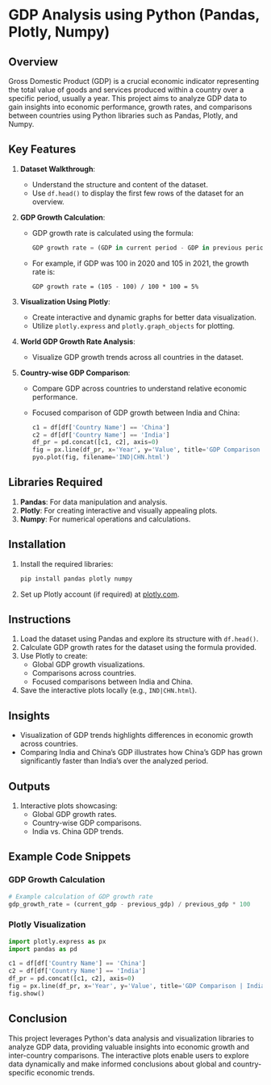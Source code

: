 # GDP Analysis using Python (Pandas, Plotly, Numpy)

## Overview
Gross Domestic Product (GDP) is a crucial economic indicator representing the total value of goods and services produced within a country over a specific period, usually a year. This project aims to analyze GDP data to gain insights into economic performance, growth rates, and comparisons between countries using Python libraries such as Pandas, Plotly, and Numpy.

## Key Features
1. **Dataset Walkthrough**:
   - Understand the structure and content of the dataset.
   - Use `df.head()` to display the first few rows of the dataset for an overview.

2. **GDP Growth Calculation**:
   - GDP growth rate is calculated using the formula:
     
     ```python
     GDP growth rate = (GDP in current period - GDP in previous period) / GDP in previous period * 100
     ```
   - For example, if GDP was 100 in 2020 and 105 in 2021, the growth rate is:
     
     ```
     GDP growth rate = (105 - 100) / 100 * 100 = 5%
     ```

3. **Visualization Using Plotly**:
   - Create interactive and dynamic graphs for better data visualization.
   - Utilize `plotly.express` and `plotly.graph_objects` for plotting.

4. **World GDP Growth Rate Analysis**:
   - Visualize GDP growth trends across all countries in the dataset.

5. **Country-wise GDP Comparison**:
   - Compare GDP across countries to understand relative economic performance.
   - Focused comparison of GDP growth between India and China:
     
     ```python
     c1 = df[df['Country Name'] == 'China']
     c2 = df[df['Country Name'] == 'India']
     df_pr = pd.concat([c1, c2], axis=0)
     fig = px.line(df_pr, x='Year', y='Value', title='GDP Comparison | India & China', color='Country Name')
     pyo.plot(fig, filename='IND|CHN.html')
     ```

## Libraries Required
1. **Pandas**: For data manipulation and analysis.
2. **Plotly**: For creating interactive and visually appealing plots.
3. **Numpy**: For numerical operations and calculations.

## Installation
1. Install the required libraries:
   ```bash
   pip install pandas plotly numpy
   ```

2. Set up Plotly account (if required) at [plotly.com](https://plotly.com/).

## Instructions
1. Load the dataset using Pandas and explore its structure with `df.head()`.
2. Calculate GDP growth rates for the dataset using the formula provided.
3. Use Plotly to create:
   - Global GDP growth visualizations.
   - Comparisons across countries.
   - Focused comparisons between India and China.
4. Save the interactive plots locally (e.g., `IND|CHN.html`).

## Insights
- Visualization of GDP trends highlights differences in economic growth across countries.
- Comparing India and China’s GDP illustrates how China’s GDP has grown significantly faster than India’s over the analyzed period.

## Outputs
1. Interactive plots showcasing:
   - Global GDP growth rates.
   - Country-wise GDP comparisons.
   - India vs. China GDP trends.

## Example Code Snippets
### GDP Growth Calculation
```python
# Example calculation of GDP growth rate
gdp_growth_rate = (current_gdp - previous_gdp) / previous_gdp * 100
```

### Plotly Visualization
```python
import plotly.express as px
import pandas as pd

c1 = df[df['Country Name'] == 'China']
c2 = df[df['Country Name'] == 'India']
df_pr = pd.concat([c1, c2], axis=0)
fig = px.line(df_pr, x='Year', y='Value', title='GDP Comparison | India & China', color='Country Name')
fig.show()
```

## Conclusion
This project leverages Python's data analysis and visualization libraries to analyze GDP data, providing valuable insights into economic growth and inter-country comparisons. The interactive plots enable users to explore data dynamically and make informed conclusions about global and country-specific economic trends.

